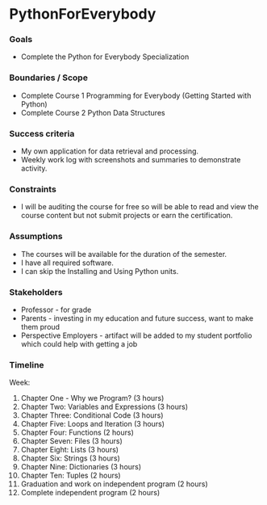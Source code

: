 # PythonForEverybody
### Goals

-   Complete the Python for Everybody Specialization

### Boundaries / Scope

-   Complete Course 1 Programming for Everybody (Getting Started with Python)
-   Complete Course 2 Python Data Structures

### Success criteria

-   My own application for data retrieval and processing.
-   Weekly work log with screenshots and summaries to demonstrate activity.

### Constraints

-   I will be auditing the course for free so will be able to read and view the course content but not submit projects or earn the certification.

### Assumptions

-   The courses will be available for the duration of the semester.
-   I have all required software.
-   I can skip the Installing and Using Python units.

### Stakeholders

-   Professor - for grade
-   Parents - investing in my education and future success, want to make them proud
-   Perspective Employers - artifact will be added to my student portfolio which could help with getting a job

### Timeline

Week:

1.  Chapter One - Why we Program? (3 hours)
2.  Chapter Two: Variables and Expressions (3 hours)
3.  Chapter Three: Conditional Code (3 hours)
4.  Chapter Five: Loops and Iteration (3 hours)
5.  Chapter Four: Functions (2 hours)
6.  Chapter Seven: Files (3 hours)
7.  Chapter Eight: Lists (3 hours)
8.  Chapter Six: Strings (3 hours)
9.  Chapter Nine: Dictionaries (3 hours)
10.  Chapter Ten: Tuples (2 hours)
11.  Graduation and work on independent program (2 hours)
12.  Complete independent program (2 hours)
